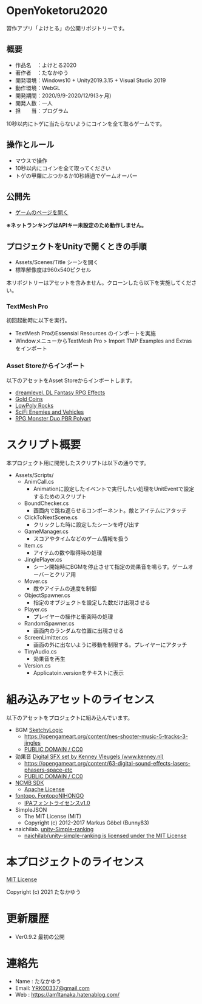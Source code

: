 # OpenYoketoru2020

習作アプリ「よけとる」の公開リポジトリーです。

## 概要
- 作品名　：よけとる2020
- 著作者　：たなかゆう
- 開発環境：Windows10 + Unity2019.3.15 + Visual Studio 2019
- 動作環境：WebGL
- 開発期間：2020/9/9-2020/12/9(3ヶ月)
- 開発人数：一人
- 担　　当：プログラム

10秒以内にトゲに当たらないようにコインを全て取るゲームです。

## 操作とルール
- マウスで操作
- 10秒以内にコインを全て取ってください
- トゲの甲羅にぶつかるか10秒経過でゲームオーバー

## 公開先
- [ゲームのページを開く](https://datgm20.github.io/OpenYoketoru2020/WebGL/index.html)

**※ネットランキングはAPIキー未設定のため動作しません。**

## プロジェクトをUnityで開くときの手順
- Assets/Scenes/Title シーンを開く
- 標準解像度は960x540ピクセル

本リポジトリーはアセットを含みません。クローンしたら以下を実施してください。

### TextMesh Pro
初回起動時に以下を実行。

- TextMesh ProのEssensial Resources のインポートを実施
- WindowメニューからTextMesh Pro > Import TMP Examples and Extras をインポート

### Asset Storeからインポート
以下のアセットをAsset Storeからインポートします。

- [dreamlevel. DL Fantasy RPG Effects](https://assetstore.unity.com/packages/vfx/particles/dl-fantasy-rpg-effects-68246)
- [Gold Coins](https://assetstore.unity.com/packages/3d/props/gold-coins-1810#content)
- [LowPoly Rocks](https://assetstore.unity.com/packages/3d/environments/lowpoly-rocks-137970)
- [SciFi Enemies and Vehicles](https://assetstore.unity.com/packages/3d/characters/robots/scifi-enemies-and-vehicles-15159)
- [RPG Monster Duo PBR Polyart](https://assetstore.unity.com/packages/3d/characters/creatures/rpg-monster-duo-pbr-polyart-157762)


# スクリプト概要
本プロジェクト用に開発したスクリプトは以下の通りです。

- Assets/Scripts/
  - AnimCall.cs
    - Animationに設定したイベントで実行したい処理をUnitEventで設定するためのスクリプト
  - BoundChecker.cs
    - 画面内で跳ね返らせるコンポーネント。敵とアイテムにアタッチ
  - ClickToNextScene.cs
    - クリックした時に設定したシーンを呼び出す
  - GameManager.cs
    - スコアやタイムなどのゲーム情報を扱う
  - Item.cs
    - アイテムの数や取得時の処理
  - JinglePlayer.cs
    - シーン開始時にBGMを停止させて指定の効果音を鳴らす。ゲームオーバーとクリア用
  - Mover.cs
    - 敵やアイテムの速度を制御
  - ObjectSpawner.cs
    - 指定のオブジェクトを設定した数だけ出現させる
  - Player.cs
    - プレイヤーの操作と衝突時の処理
  - RandomSpawner.cs
    - 画面内のランダムな位置に出現させる
  - ScreenLimitter.cs
    - 画面の外に出ないように移動を制限する。プレイヤーにアタッチ
  - TinyAudio.cs
    - 効果音を再生
  - Version.cs
    - Applicatoin.versionをテキストに表示


# 組み込みアセットのライセンス
以下のアセットをプロジェクトに組み込んでいます。

- BGM [SketchyLogic](https://opengameart.org/users/sketchylogic)
  - https://opengameart.org/content/nes-shooter-music-5-tracks-3-jingles
  - [PUBLIC DOMAIN / CC0](https://creativecommons.org/publicdomain/zero/1.0/)
- 効果音 [Digital SFX set by Kenney Vleugels (www.kenney.nl)](https://opengameart.org/users/kenney)
  - https://opengameart.org/content/63-digital-sound-effects-lasers-phasers-space-etc
  - [PUBLIC DOMAIN / CC0](https://creativecommons.org/publicdomain/zero/1.0/)
- [NCMB SDK](https://github.com/NIFCLOUD-mbaas/ncmb_unity)
  - [Apache License](https://github.com/NIFCLOUD-mbaas/ncmb_unity/blob/master/LICENSE)
- [fontopo. FontopoNIHONGO](https://fontopo.com/)
  - [IPAフォントライセンスv1.0](https://fontopo.com/?page_id=47)
- SimpleJSON
  - The MIT License (MIT)
  - Copyright (c) 2012-2017 Markus Göbel (Bunny83)
- naichilab. [unity-Simple-ranking](https://github.com/naichilab/unity-simple-ranking)
  - [naichilab/unity-simple-ranking is licensed under the MIT License](https://github.com/naichilab/unity-simple-ranking/blob/master/LICENSE)

# 本プロジェクトのライセンス
[MIT License](./LICENSE)

Copyright (c) 2021 たなかゆう

# 更新履歴
- Ver0.9.2 最初の公開

# 連絡先
- Name : たなかゆう
- Email: YRK00337@gmail.com
- Web  : https://am1tanaka.hatenablog.com/
